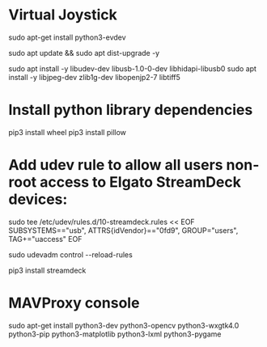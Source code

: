 # Virtual Joystick

sudo apt-get install python3-evdev

sudo apt update && sudo apt dist-upgrade -y

sudo apt install -y libudev-dev libusb-1.0-0-dev libhidapi-libusb0
sudo apt install -y libjpeg-dev zlib1g-dev libopenjp2-7 libtiff5

# Install python library dependencies
pip3 install wheel
pip3 install pillow

# Add udev rule to allow all users non-root access to Elgato StreamDeck devices:
sudo tee /etc/udev/rules.d/10-streamdeck.rules << EOF
    SUBSYSTEMS=="usb", ATTRS{idVendor}=="0fd9", GROUP="users", TAG+="uaccess"
EOF

sudo udevadm control --reload-rules

pip3 install streamdeck

# MAVProxy console 

sudo apt-get install python3-dev python3-opencv python3-wxgtk4.0 python3-pip python3-matplotlib python3-lxml python3-pygame

